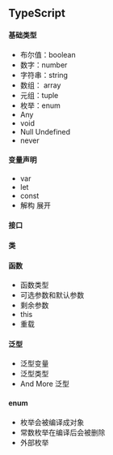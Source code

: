 ## TypeScript
#### 基础类型
- 布尔值：boolean
- 数字：number
- 字符串：string
- 数组： array
- 元组：tuple
- 枚举：enum
- Any
- void
- Null Undefined
- never

#### 变量声明
- var
- let
- const
- 解构  展开

#### 接口

#### 类

#### 函数
- 函数类型
- 可选参数和默认参数
- 剩余参数
- this
- 重载

#### 泛型
- 泛型变量
- 泛型类型
- And More 泛型

#### enum
- 枚举会被编译成对象
- 常数枚举在编译后会被删除
- 外部枚举